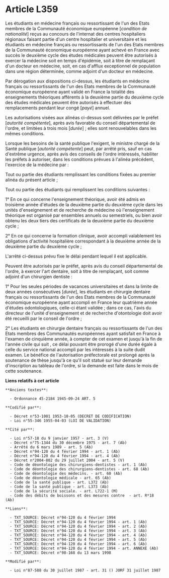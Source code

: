 # Article L359

Les étudiants en médecine français ou ressortissant de l'un des Etats membres de la Communauté économique européenne
[*condition de nationalité*] reçus au concours de l'internat des centres hospitaliers régionaux faisant partie d'un centre
hospitalier et universitaire et les étudiants en médecine français ou ressortissants de l'un des Etats membres de la
Communauté économique européenne ayant achevé en France avec succès le deuxième cycle des études médicales peuvent être
autorisés à exercer la médecine soit en temps d'épidémie, soit à titre de remplaçant d'un docteur en médecine, soit, en cas
d'afflux exceptionnel de population dans une région déterminée, comme adjoint d'un docteur en médecine.

Par dérogation aux dispositions ci-dessus, les étudiants en médecine français ou ressortissants de l'un des Etats membres de
la Communauté économique européenne ayant validé en France la totalité des enseignements théoriques afférents à la deuxième
partie du deuxième cycle des études médicales peuvent être autorisés à effectuer des remplacements pendant leur congé
[*payé*] annuel.

Les autorisations visées aux alinéas ci-dessus sont délivrées par le préfet [*autorité compétente*], après avis favorable du
conseil départemental de l'ordre, et limitées à trois mois [*durée*] ; elles sont renouvelables dans les mêmes conditions.

Lorsque les besoins de la santé publique l'exigent, le ministre chargé de la Santé publique [*autorité compétente*] peut, par
arrêté pris, sauf en cas d'extrême urgence, après avis des conseils de l'ordre intéressés, habiliter les préfets à autoriser,
dans les conditions prévues à l'alinéa précédent, l'exercice de la médecine par :

Tout ou partie des étudiants remplissant les conditions fixées au premier alinéa du présent article ;

Tout ou partie des étudiants qui remplissent les conditions suivantes :

1° En ce qui concerne l'enseignement théorique, avoir été admis en troisième année d'études de la deuxième partie du deuxième
cycle dans les unités d'enseignement et de recherche de médecine où l'enseignement théorique est organisé par ensembles
annuels ou semestriels, ou bien avoir obtenu les deux tiers des certificats de la deuxième partie du deuxième cycle ;

2° En ce qui concerne la formation clinique, avoir accompli valablement les obligations d'activité hospitalière correspondant
à la deuxième année de la deuxième partie du deuxième cycle ;

L'arrêté ci-dessus prévu fixe le délai pendant lequel il est applicable.

Peuvent être autorisés par le préfet, après avis du conseil départemental de l'ordre, à exercer l'art dentaire, soit à titre
de remplaçant, soit comme adjoint d'un chirurgien dentiste :

1° Pour les seules périodes de vacances universitaires et dans la limite de deux années consécutives [*durée*], les étudiants
en chirurgie dentaire français ou ressortissants de l'un des Etats membres de la Communauté économique européenne ayant
accompli en France leur quatrième année d'études odontologiques, celle-ci étant validée ; dans ce cas, l'avis du directeur de
l'unité d'enseignement et de recherche d'otontologie doit avoir été recueilli par le conseil de l'ordre ;

2° Les étudiants en chirurgie dentaire français ou ressortissants de l'un des Etats membres des Communautés européennes ayant
satisfait en France à l'examen de cinquième année, à compter de cet examen et jusqu'à la fin de l'année civile qui suit , ce
délai pouvant être prorogé d'une durée égale à celle du service national accompli par les intéressés à la suite dudit examen.
Le bénéfice de l'autorisation préfectorale est prolongé après la soutenance de thèse jusqu'à ce qu'il soit statué sur leur
demande d'inscription au tableau de l'ordre, si la demande est faite dans le mois de cette soutenance.

**Liens relatifs à cet article**

	**Anciens textes**:

	  - Ordonnance 45-2184 1945-09-24 ART. 5

	**Codifié par**:

	  - Décret n°53-1001 1953-10-05 (DECRET DE CODIFICATION)
	  - Loi n°55-346 1955-04-03 (LOI DE VALIDATION)

	**Cité par**:

	  - Loi n°57-18 du 9 janvier 1957 - art. 3 (V)
	  - Décret n°75-1344 du 30 décembre 1975 - art. 7 (Ab)
	  - Arrêté du 6 mars 1989 - art. 5 (Ab)
	  - Décret n°94-120 du 4 février 1994 - art. 1 (Ab)
	  - Décret n°94-120 du 4 février 1994 - art. 4 (Ab)
	  - Décret n°2004-802 du 29 juillet 2004 - art. 5 (V)
	  - Code de déontologie des chirurgiens-dentistes - art. 1 (Ab)
	  - Code de déontologie des chirurgiens-dentistes - art. 68 (Ab)
	  - Code de déontologie des médecins. - art. 60 (Ab)
	  - Code de déontologie médicale - art. 65 (Ab)
	  - Code de la santé publique - art. L372 (Ab)
	  - Code de la santé publique - art. L373 (Ab)
	  - Code de la sécurité sociale. - art. L722-1 (M)
	  - Code des débits de boissons et des mesures contre  - art. R*18 (Ab)

	**Liens**:

	  - TXT_SOURCE: Décret n°94-120 du 4 février 1994
	  - TXT_SOURCE: Décret n°94-120 du 4 février 1994 - art. 1 (Ab)
	  - TXT_SOURCE: Décret n°94-120 du 4 février 1994 - art. 2 (Ab)
	  - TXT_SOURCE: Décret n°94-120 du 4 février 1994 - art. 3 (Ab)
	  - TXT_SOURCE: Décret n°94-120 du 4 février 1994 - art. 4 (Ab)
	  - TXT_SOURCE: Décret n°94-120 du 4 février 1994 - art. 5 (Ab)
	  - TXT_SOURCE: Décret n°94-120 du 4 février 1994 - art. 6 (Ab)
	  - TXT_SOURCE: Décret n°94-120 du 4 février 1994 - art. ANNEXE (Ab)
	  - TXT_SOURCE: Décret n°98-168 du 13 mars 1998

	**Modifié par**:

	  - Loi n°87-588 du 30 juillet 1987 - art. 31 () JORF 31 juillet 1987
